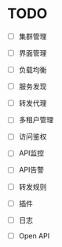 # TODO

- [ ] 集群管理

- [ ] 界面管理

- [ ] 负载均衡

- [ ] 服务发现

- [ ] 转发代理

- [ ] 多租户管理

- [ ] 访问鉴权

- [ ] API监控

- [ ] API告警

- [ ] 转发规则

- [ ] 插件

- [ ] 日志

- [ ] Open API



